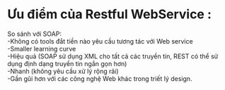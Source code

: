 
# Ưu điểm của Restful WebService :
So sánh với SOAP:<br>
-Không có tools đắt tiền nào yêu cầu tương tác với Web service <br>
-Smaller learning curve<br>
-Hiệu quả (SOAP sử dụng XML cho tất cả các truyền tin, REST có thể sử dụng định dạng truyền tin ngắn gọn hơn)<br>
-Nhanh (không yêu cầu xử lý rộng rãi)<br>
-Gần gũi hơn với các công nghệ Web khác trong triết lý design.<br>

